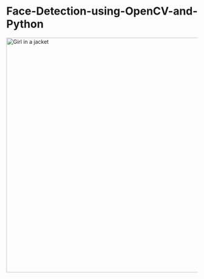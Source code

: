 # Face-Detection-using-OpenCV-and-Python

<img src="https://i.ibb.co/dcKxSK0/294893371-923275711926840-6664429247355750155-n.png" alt="Girl in a jacket" width="1109px" height="618px">
